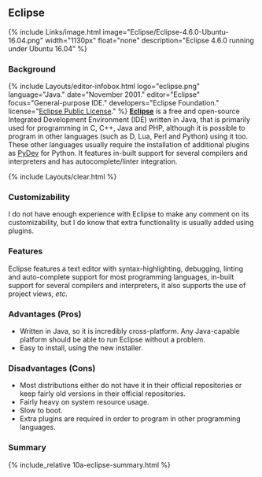 ## Eclipse
{% include Links/image.html image="Eclipse/Eclipse-4.6.0-Ubuntu-16.04.png" width="1130px" float="none" description="Eclipse 4.6.0 running under Ubuntu 16.04" %}

### Background
{% include Layouts/editor-infobox.html logo="eclipse.png" language="Java." date="November 2001." editor="Eclipse" focus="General-purpose IDE." developers="Eclipse Foundation." license="<a href='https://www.eclipse.org/org/documents/epl-v10.php' link='_blank'>Eclipse Public License</a>." %}
[**Eclipse**](http://eclipse.org/eclipse) is a free and open-source Integrated Development Environment (IDE) written in Java, that is primarily used for programming in C, C++, Java and PHP, although it is possible to program in other languages (such as D, Lua, Perl and Python) using it too. These other languages usually require the installation of additional plugins as [PyDev](http://www.pydev.org/) for Python. It features in-built support for several compilers and interpreters and has autocomplete/linter integration.

{% include Layouts/clear.html %}<br/>
### Customizability
I do not have enough experience with Eclipse to make any comment on its customizability, but I do know that extra functionality is usually added using plugins.

### Features
Eclipse features a text editor with syntax-highlighting, debugging, linting and auto-complete support for most programming languages, in-built support for several compilers and interpreters, it also supports the use of project views, *etc.*

### Advantages (Pros)
* Written in Java, so it is incredibly cross-platform. Any Java-capable platform should be able to run Eclipse without a problem.
* Easy to install, using the new installer.

### Disadvantages (Cons)
* Most distributions either do not have it in their official repositories or keep fairly old versions in their official repositories.
* Fairly heavy on system resource usage.
* Slow to boot.
* Extra plugins are required in order to program in other programming languages.

### Summary
{% include_relative 10a-eclipse-summary.html %}
